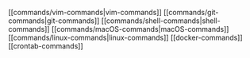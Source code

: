 [[commands/vim-commands|vim-commands]]
[[commands/git-commands|git-commands]]
[[commands/shell-commands|shell-commands]]
[[commands/macOS-commands|macOS-commands]]
[[commands/linux-commands|linux-commands]]
[[docker-commands]]
[[crontab-commands]]
